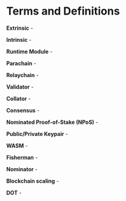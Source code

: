 # Terms and Definitions

**Extrinsic** - 

**Intrinsic** - 

**Runtime Module** - 

**Parachain** - 

**Relaychain** - 

**Validator** -

**Collator** -

**Consensus** -

**Nominated Proof-of-Stake (NPoS)** -

**Public/Private Keypair** - 

**WASM** - 

**Fisherman** - 

**Nominator** - 

**Blockchain scaling** -

**DOT** - 
